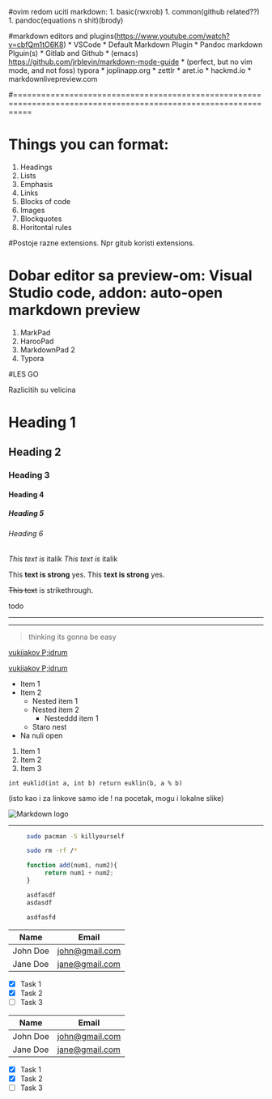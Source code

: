 #ovim redom uciti markdown:
     1.   basic(rwxrob)
     1.   common(github related??)
     1.   pandoc(equations n shit)(brody)

#markdown editors and plugins(https://www.youtube.com/watch?v=cbfQm1tO6K8)
     * VSCode
          * Default Markdown Plugin
          * Pandoc markdown Plguin(s)
     * Gitlab and Github
     * (emacs) https://github.com/jrblevin/markdown-mode-guide
     * (perfect, but no vim mode, and not foss) typora
     * joplinapp.org
     * zettlr
     * aret.io
     * hackmd.io
     * markdownlivepreview.com

#================================================================================================================
# Things you can format:
1. Headings
1. Lists
1. Emphasis
1. Links
1. Blocks of code
1. Images
1. Blockquotes
1. Horitontal rules

#Postoje razne extensions. Npr gitub koristi extensions.

# Dobar editor sa preview-om: Visual Studio code, addon: auto-open markdown preview
1. MarkPad
1. HarooPad
1. MarkdownPad 2
1. Typora

#LES GO

<!-- Headings -->
Razlicitih su velicina
# Heading 1
## Heading 2
### Heading 3
#### Heading 4
##### Heading 5
###### Heading 6

<!--Italics -->
*This text is* italik
_This text is_ italik



<!--Bold-->
This **text is strong** yes.
This __text is strong__ yes.



<!-- Strikethrough -->
~~This text~~ is strikethrough.




<!-- Horizontal rule -->
todo

---
***


<!-- Blockquotes -->
> thinking its gonna be easy



<!-- Links -->
[vukijakov P;idrum](https://www.vucjipodrum.com/)

[vukijakov P;idrum](https://www.vucjipodrum.com/ "On hover ime")


<!-- Unordered lists-->
* Item 1
* Item 2
     * Nested item 1
     * Nested item 2
          * Nesteddd item 1
     * Staro nest
* Na nuli open



<!-- Ordered list -->
1. Item 1
1. Item 2
1. Item 3


<!-- Inline code blocks -->
`int euklid(int a, int b) return euklin(b, a % b)`


<!-- Images --> (isto kao i za linkove samo ide ! na pocetak, mogu i lokalne slike)
![Markdown logo](https://markdown-here.com/img/icon256.png)

---------------------------------------------

<!-- Github Markdown -->

<!-- Code blocks -->

```bash
     sudo pacman -S killyourself

     sudo rm -rf /*
```

```javascript
     function add(num1, num2){
          return num1 + num2;
     }

     asdfasdf
     asdasdf

     asdfasfd
```

<!-- Tables -->
| Name     | Email          |
| -------- | -------------- |
| John Doe | john@gmail.com |
| Jane Doe | jane@gmail.com |

<!-- Task List -->
* [x] Task 1
* [x] Task 2
* [ ] Task 3
<!-- Tables -->
| Name     | Email          |
| -------- | -------------- |
| John Doe | john@gmail.com |
| Jane Doe | jane@gmail.com |

<!-- Task List -->
* [x] Task 1
* [x] Task 2
* [ ] Task 3
